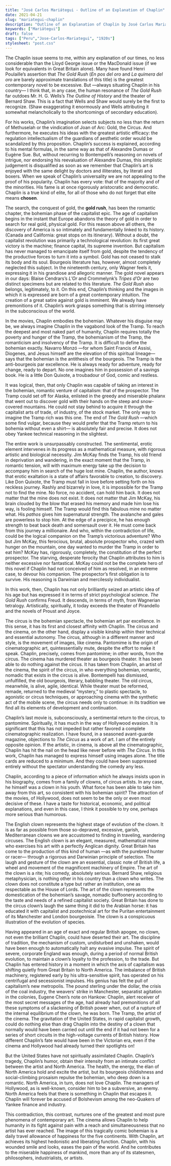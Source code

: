 ```yaml
---
title: "José Carlos Mariátegui - Outline of an Explanation of Chaplin"
date: 2021-04-21
slug: "mariategui-chaplin"
description: "Outline of an Explanation of Chaplin by José Carlos Mariátegui"
keywords: ["Mariátegui"]
draft: false
tags: ["Peru","Jose-Carlos-Mariategui", "1920s"]
stylesheet: "post.css"
---
```

The Chaplin issue seems to me, within any explanation of our times, no less considerable than the Lloyd George issue or the MacDonald issue (if we look for equivalents in Great Britain alone). Many have found Henri Poulaille’s assertion that *The Gold Rush* (*En pos del oro* and *La quimera del oro* are barely approximate translations of this title) is the greatest contemporary novel to be excessive. But —always situating Chaplin in his country— I think that, in any case, the human resonance of *The Gold Rush* far outdoes Mr. H. G. Wells’s *The Outline of History* and the theater of Bernard Shaw. This is a fact that Wells and Shaw would surely be the first to recognize. (Shaw exaggerating it enormously and Wells attributing it somewhat melancholically to the shortcomings of secondary education).

For his works, Chaplin’s imagination selects subjects no less than the return of Methuselah or the vindication of Joan of Arc: Gold, the Circus. And furthermore, he executes his ideas with the greatest artistic efficacy: the regulation intellectualism of the guardians of aesthetic order would be scandalized by this proposition. Chaplin’s success is explained, according to his mental formulas, in the same way as that of Alexandre Dumas or Eugène Sue. But, without recurring to Bontempelli’s reasoning on novels of intrigue, nor endorsing his reevaluation of Alexandre Dumas, this simplistic judgement is disqualified as soon as we remember that Chaplin’s art is enjoyed with the same delight by doctors and illiterates, by literati and boxers. When we speak of Chaplin’s universality we are not appealing to the proof of his popularity. Chaplin has every vote: that of the majority and of the minorities. His fame is at once rigorously aristocratic and democratic. Chaplin is a true kind of elite, for all of those who do not forget that elite means **chosen**.

The search, the conquest of gold, the **gold rush**, has been the romantic chapter, the bohemian phase of the capitalist epic. The age of capitalism begins in the instant that Europe abandons the theory of gold in order to search for real gold, physical gold. For this reason above all others, the discovery of America is so intimately and fundamentally linked to its history. (Canada and California: great stops on its itinerary). Without a doubt, the capitalist revolution was primarily a technological revolution: its first great victory is the machine; finance capital, its supreme invention. But capitalism has never managed to emancipate itself from gold, despite the tendency of the productive forces to turn it into a symbol. Gold has not ceased to stalk its body and its soul. Bourgeois literature has, however, almost completely neglected this subject. In the nineteenth century, only Wagner feels it, expressing it in his grandiose and allegoric manner. The gold novel appears in our days: Blaise Cendrars’s *L’Or* and Crommelynk’s *Tripes d’Or* are two distinct specimens but are related to this literature. *The Gold Rush* also belongs, legitimately, to it. On this end, Chaplin’s thinking and the images in which it is expressed are born of a great contemporary intuition. The creation of a great satire against gold is imminent. We already have premonitions of it. Chaplin’s work grasps something that is stirring intensely in the subconscious of the world.

In the movies, Chaplin embodies the bohemian. Whatever his disguise may be, we always imagine Chaplin in the vagabond look of the Tramp. To reach the deepest and most naked part of humanity, Chaplin requires totally the poverty and hunger of the Tramp, the bohemianism of the Tramp, the romanticism and insolvency of the Tramp. It is difficult to define the bohemian exactly. Navarro Monzó —for whom Saint Francis of Assisi, Diogenes, and Jesus himself are the elevation of this spiritual lineage— says that the bohemian is the antithesis of the bourgeois. The Tramp is the anti-bourgeois par excellence. He is always ready for adventure, ready for change, ready to depart. No one imagines him in possession of a savings book. He is a little Don Quixote, a troubadour of God, comic and restless.

It was logical, then, that only Chaplin was capable of taking an interest in the bohemian, romantic venture of capitalism: that of the prospector. The Tramp could set off for Alaska, enlisted in the greedy and miserable phalanx that went out to discover gold with their hands on the steep and snow-covered mountains. He could not stay behind to acquire it through the capitalist arts of trade, of industry, of the stock market. The only way to imagine the Tramp rich was this one. The end of *The Gold Rush* —which some find vulgar, because they would prefer that the Tramp return to his bohemia without even a shirt— is absolutely fair and precise. It does not obey Yankee technical reasoning in the slightest.

The entire work is unsurpassably constructed. The sentimental, erotic element intervenes in its progress as a mathematical measure, with rigorous artistic and biological necessity. Jim McKay finds the Tramp, his old friend in deprivation and wandering, in the exact moment that the Tramp, in romantic tension, will with maximum energy take up the decision to accompany him in search of the huge lost mine. Chaplin, the author, knows that erotic exaltation is a state of affairs favorable to creation, to discovery. Like Don Quixote, the Tramp must fall in love before setting forth on his reckless journey. Rashly and bizarrely in love, it is impossible for the Tramp not to find the mine. No force, no accident, can hold him back. It does not matter that the mine does not exist. It does not matter that Jim McKay, his brain clouded by the blow that erased his memory and made him lose his way, is fooling himself. The Tramp would find this fabulous mine no matter what. His *pathos* gives him supernatural strength. The avalanche and gales are powerless to stop him. At the edge of a precipice, he has enough strength to beat back death and somersault over it. He must come back from this journey a millionaire. And who, within the contradiction of life, could be the logical companion on the Tramp’s victorious adventure? Who but Jim McKay, this ferocious, brutal, absolute prospector who, crazed with hunger on the mountain, one day wanted to murder the Tramp in order to eat him? McKay has, rigorously, completely, the constitution of the perfect prospector. The starving, desperate ferocity that Chaplin attributes to him is neither excessive nor fantastical. McKay could not be the complete hero of this novel if Chaplin had not conceived of him as resolved, in an extreme case, to devour his companion. The prospector’s first obligation is to survive. His reasoning is Darwinian and mercilessly individualist.

In this work, then, Chaplin has not only brilliantly seized an artistic idea of his age but has expressed it in terms of strict psychological science. *The Gold Rush* confirms Freud. It descends, in terms of myth, from Wagnerian tetralogy. Artistically, spiritually, it today exceeds the theater of Pirandello and the novels of Proust and Joyce.

The circus is the bohemian spectacle, the bohemian art par excellence. In this sense, it has its first and closest affinity with Chaplin. The circus and the cinema, on the other hand, display a visible kinship within their technical and essential autonomy. The circus, although in a different manner and style, is the movement of images, like cinema. Pantomime is the origin of cinematographic art, quintessentially mute, despite the effort to make it speak. Chaplin, precisely, comes from pantomime; in other words, from the circus. The cinema has murdered theater as bourgeois theater. It has been able to do nothing against the circus. It has taken from Chaplin, an artist of the cinema, the spirit of the circus, in who everything bohemian, romantic, nomadic that exists in the circus is alive. Bontempelli has dismissed, unfulfilled, the old bourgeois, literary, babbling theater. The old circus, meanwhile, is alive, agile, identical. While theater must be reformed, remade, returned to the medieval “mystery,” to plastic spectacle, to agonistic or circus techniques, or approaching cinema with the synthetic act of the mobile scene, the circus needs only to continue: in its tradition we find all its elements of development and continuation.

Chaplin’s last movie is, subconsciously, a sentimental return to the circus, to pantomime. Spiritually, it has much in the way of Hollywood evasion. It is significant that this has not impeded but rather favored a complete cinematographic realization. I have found, in a seasoned avant-guarde magazine, objections to *The Circus* as a work of art. I am of the entirely opposite opinion. If the artistic, in cinema, is above all the cinematographic, Chaplin has hit the nail on the head like never before with *The Circus*. In this work, Chaplin has managed to express himself using images alone. The title cards are reduced to a minimum. And they could have been suppressed entirely without the spectator understanding the comedy any less.

Chaplin, according to a piece of information which he always insists upon in his biography, comes from a family of clowns, of circus artists. In any case, he himself was a clown in his youth. What force has been able to take him away from this art, so consistent with his bohemian spirit? The attraction of the movies, of Hollywood, does not seem to be the only or even most decisive of these. I have a taste for historical, economic, and political explanations, and even in this case, I think it possible to try one, perhaps more serious than humorous.

The English clown represents the highest stage of evolution of the clown. It is as far as possible from those so-depraved, excessive, garish, Mediterranean clowns we are accustomed to finding in traveling, wandering circuses. The English clown is an elegant, measured, mathematical mime who exercises his art with a perfectly Anglican dignity. Great Britain has come to the production of this kind of human —as with the purebred hunter or racer— through a rigorous and Darwinian principle of selection. The laugh and gesture of the clown are an essential, classic note of British life, a wheel and movement of the magnificent machinery of Empire. The art of the clown is a rite; his comedy, absolutely serious. Bernard Shaw, religious metaphysician, is nothing other in his country than a clown who writes. The clown does not constitute a type but rather an institution, one as respectable as the House of Lords. The art of the clown represents the domestication of the bohemian’s savage, nomadic buffoonery according to the taste and needs of a refined capitalist society. Great Britain has done to the circus clown’s laugh the same thing it did to the Arabian horse: it has educated it with capitalist and zootechnical art for the Puritan entertainment of its Manchester and London bourgeoisie. The clown is a conspicuous illustration of the evolution of species.

Having appeared in an age of exact and regular British apogee, no clown, not even the brilliant Chaplin, could have deserted their art. The discipline of tradition, the mechanism of custom, undisturbed and unshaken, would have been enough to automatically halt any evasive impulse. The spirit of severe, corporate England was enough, during a period of normal British evolution, to maintain a clown’s loyalty to the profession, to the trade. But Chaplin has entered history in a moment in which the axis of capitalism was shifting quietly from Great Britain to North America. The imbalance of British machinery, registered early by his ultra-sensitive spirit, has operated on his centrifugal and secessionist impulses. His genius has felt the pull of capitalism’s new metropolis. The pound sterling under the dollar, the crisis of the coal industry, the weavers’ strike in Manchester, separatist agitation in the colonies, Eugene Chen’s note on Hankow: Chaplin, alert receiver of the most secret messages of the age, had already had premonitions of all these symptoms of a slackening of British power when, out of a rupture of the internal equilibrium of the clown, he was born. The Tramp, the artist of the cinema. The gravitation of the United States, in rapid capitalist growth, could do nothing else than drag Chaplin into the destiny of a clown that normally would have been carried out until the end if it had not been for a series of short circuits in the high-voltage currents of British history. How different Chaplin’s fate would have been in the Victorian era, even if the cinema and Hollywood had already turned their spotlights on!

But the United States have not spiritually assimilated Chaplin. Chaplin’s tragedy, Chaplin’s humor, obtain their intensity from an intimate conflict between the artist and North America. The health, the energy, the élan of North America hold and excite the artist, but its bourgeois childishness and social-climbing prosaism repulse the bohemian, who deep down is a romantic. North America, in turn, does not love Chaplin. The managers of Hollywood, as is well-known, consider him to be a subversive, an enemy. North America feels that there is something in Chaplin that escapes it. Chaplin will forever be accused of Bolshevism among the neo-Quakers of Yankee finance and industry.

This contradiction, this contrast, nurtures one of the greatest and most pure phenomena of contemporary art. The cinema allows Chaplin to help humanity in its fight against pain with a reach and simultaneousness that no artist has ever reached. The image of this tragically comic bohemian is a daily travel allowance of happiness for the five continents. With Chaplin, art achieves its highest hedonistic and liberating function. Chaplin, with his wounded smile and looks, eases the pain of the world. And he contributes to the miserable happiness of mankind, more than any of its statesmen, philosophers, industrialists, or artists.